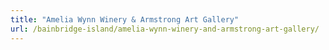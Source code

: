 ```yaml
---
title: "Amelia Wynn Winery & Armstrong Art Gallery"
url: /bainbridge-island/amelia-wynn-winery-and-armstrong-art-gallery/
---
```

